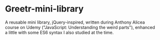 # Greetr-mini-library
A reusable mini library, jQuery-inspired, written during Anthony Alicea course on Udemy ("JavaScript: Understanding the weird parts"), enhanced a little with some ES6 syntax I also studied at the time.
